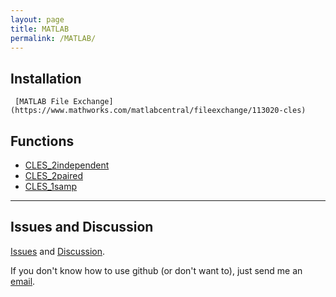 ```yaml
---
layout: page
title: MATLAB
permalink: /MATLAB/
---
```


## Installation 

     [MATLAB File Exchange](https://www.mathworks.com/matlabcentral/fileexchange/113020-cles)
     
## Functions

* [CLES_2independent](/2independent_m.md)
* [CLES_2paired](/2paired_m.md) 
* [CLES_1samp](/1samp_m.md)

--- 

## Issues and Discussion 

[Issues](https://github.com/tulimid1/CLES/issues) and [Discussion](https://github.com/tulimid1/CLES/discussions).

If you don't know how to use github (or don't want to), just send me an [email](mailto:tulimid@udel.edu). 
